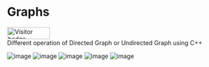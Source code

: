 # Graphs
<div id="badges">
  <img src="https://api.visitorbadge.io/api/visitors?path=jaydattpatel%2FGraphs-algorithams&label=Visitors&labelColor=%23720026&countColor=%23ffae00" alt="Visitor badge" width="100" height="28"/>
</div>
Different operation of Directed Graph or Undirected Graph using C++

![image](https://user-images.githubusercontent.com/124486498/228297883-b8314656-3712-4e39-986c-e637fc4f4b8e.png)
![image](https://user-images.githubusercontent.com/124486498/228294424-cce0800f-41a2-4ba5-b97d-6f78f2a53dd8.png)
![image](https://user-images.githubusercontent.com/124486498/228294629-78bd8c06-e974-44b8-9392-a09b57102087.png)
![image](https://user-images.githubusercontent.com/124486498/228294773-be2e74f5-7295-48e0-8bc3-bc210f073ee9.png)
![image](https://user-images.githubusercontent.com/124486498/228294982-a0cb1394-d258-4255-9ea3-add5ae8ce762.png)
